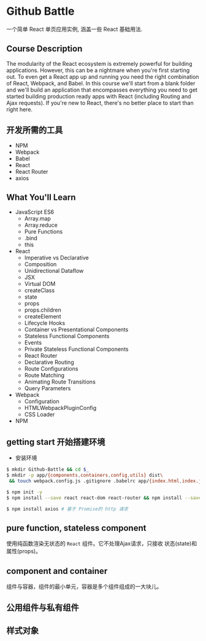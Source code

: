 # Github Battle
一个简单 React 单页应用实例, 涵盖一些 React 基础用法.
## Course Description
The modularity of the React ecosystem is extremely powerful for building applications. However, this can be a nightmare when you're first starting out. To even get a React app up and running you need the right combination of React, Webpack, and Babel. In this course we'll start from a blank folder and we'll build an application that encompasses everything you need to get started building production ready apps with React (including Routing and Ajax requests). If you're new to React, there's no better place to start than right here.

## 开发所需的工具
- NPM
- Webpack
- Babel
- React
- React Router
- axios
## What You'll Learn
- JavaScript ES6
  - Array.map
  - Array.reduce
  - Pure Functions
  - .bind
  - this
- React
  - Imperative vs Declarative
  - Composition
  - Unidirectional Dataflow
  - JSX
  - Virtual DOM
  - createClass
  - state
  - props
  - props.children
  - createElement
  - Lifecycle Hooks
  - Container vs Presentational Components
  - Stateless Functional Components
  - Events
  - Private Stateless Functional Components
  - React Router
  - Declarative Routing
  - Route Configurations
  - Route Matching
  - Animating Route Transitions
  - Query Parameters
- Webpack
  - Configuration
  - HTMLWebpackPluginConfig
  - CSS Loader
- NPM


## getting start 开始搭建环境
- 安装环境
```sh
$ mkdir Github-Battle && cd $_
$ mkdir -p app/{components,containers,config,utils} dist\
 && touch webpack.config.js .gitignore .babelrc app/{index.html,index.js} dist/{index.html,index_bundle.js}

$ npm init -y
$ npm install --save react react-dom react-router && npm install --save-dev html-webpack-plugin webpack webpack-dev-server babel-{core,loader} babel-preset-{react,es2015,react-hmre, stage-0}

$ npm install axios # 基于 Promise的 http 请求
```
## pure function, stateless component
使用纯函数渲染无状态的 `React` 组件。它不处理Ajax请求，只接收 状态(state)和属性(props)。
## component and container
组件与容器，组件的最小单元，容器是多个组件组成的一大块儿。
## 公用组件与私有组件
## 样式对象
